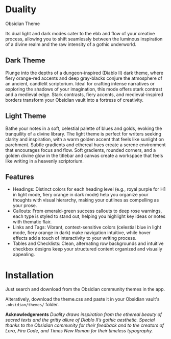 # Duality 
Obsidian Theme


Its dual light and dark modes cater to the ebb and flow of your creative process, allowing you to shift seamlessly between the luminous inspiration of a divine realm and the raw intensity of a gothic underworld.


## Dark Theme
Plunge into the depths of a dungeon-inspired (Diablo II) dark theme, where fiery orange-red accents and deep gray-blacks conjure the atmosphere of an ancient, candlelit scriptorium. Ideal for crafting intense narratives or exploring the shadows of your imagination, this mode offers stark contrast and a medieval edge. Stark contrasts, fiery accents, and medieval-inspired borders transform your Obsidian vault into a fortress of creativity.

## Light Theme
Bathe your notes in a soft, celestial palette of blues and golds, evoking the tranquility of a divine library. The light theme is perfect for writers seeking clarity and inspiration, with a warm golden accent that feels like sunlight on parchment. Subtle gradients and ethereal hues create a serene environment that encourages focus and flow. Soft gradients, rounded corners, and a golden divine glow in the titlebar and canvas create a workspace that feels like writing in a heavenly scriptorium.


## Features
* Headings: Distinct colors for each heading level (e.g., royal purple for H1 in light mode, fiery orange in dark mode) help you organize your thoughts with visual hierarchy, making your outlines as compelling as your prose.
* Callouts: From emerald-green success callouts to deep rose warnings, each type is styled to stand out, helping you highlight key ideas or notes with thematic flair.
* Links and Tags: Vibrant, context-sensitive colors (celestial blue in light mode, fiery orange in dark) make navigation intuitive, while hover effects add a touch of interactivity to your writing process.
* Tables and Checklists: Clean, alternating row backgrounds and intuitive checkbox designs keep your structured content organized and visually appealing.


# Installation
Just search and download from the Obsidian community themes in the app. 

Alteratively, download the theme.css and paste it in your Obsidian vault's `.obsidian/themes/` folder. 


**Acknowledgements**
*Duality draws inspiration from the ethereal beauty of sacred texts and the gritty allure of Diablo II’s gothic aesthetic. Special thanks to the Obsidian community for their feedback and to the creators of Lora, Fira Code, and Times New Roman for their timeless typography.* 
